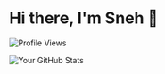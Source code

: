 # Hi there, I'm Sneh 👋

![Profile Views](https://komarev.com/ghpvc/?snehpatel38your-username&color=blue)

<!-- ## About Me

I am a passionate developer with a keen interest in [Your Interest Areas]. I love working on projects related to [Your Project Topics].

## 🛠 Skills

- Programming Languages: [Languages]
- Frameworks: [Frameworks]
- Tools: [Tools]

## 🌱 What I'm currently learning

- [Current Learning Topics]

## 📫 How to reach me

- [Your Contact Information]

## ⚡ Fun fact

- [Fun Fact About You]

---
-->
![Your GitHub Stats](https://github-readme-stats.vercel.app/api?username=your-username&show_icons=true&hide_border=true&theme=radical)
